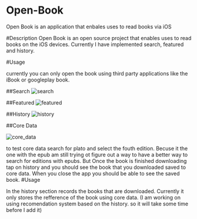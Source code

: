 # Open-Book
Open Book is an application that enbales uses to read books via iOS


#Description 
Open Book is an open source project that enables uses to read books on the iOS devices. Currently I have implemented search, featured and history. 


#Usage

currently you can only open the book using third party applications like the iBook or googleplay book.

##Search
![search](https://cloud.githubusercontent.com/assets/11594731/17421639/4e5434a4-5a60-11e6-83a7-af853d7492ed.gif) 

##Featured
![featured](https://cloud.githubusercontent.com/assets/11594731/17421743/2e25892a-5a61-11e6-8029-94951ee81c86.gif)

##History
![history](https://cloud.githubusercontent.com/assets/11594731/17421792/806e29a8-5a61-11e6-8835-84aa0adf9562.gif)

##Core Data 

![core_data](https://cloud.githubusercontent.com/assets/11594731/17425702/402bf32e-5a85-11e6-963c-0e49e11e6704.gif)

to test core data search for plato and select the fouth edition. Becuse it the one with the epub am still trying ot figure out a way to have a better way to search for editions with epubs. But Once the book is finished downloading tap on history and you should see the book that you downloaded saved to core data. When you close the app you should be able to see the saved book.
#Usage

In the history section records the books that are downloaded. Currently it only stores  the refference of the book using core data. (I am working on using recomendation system based on the history. so it will take some time before I add it)


